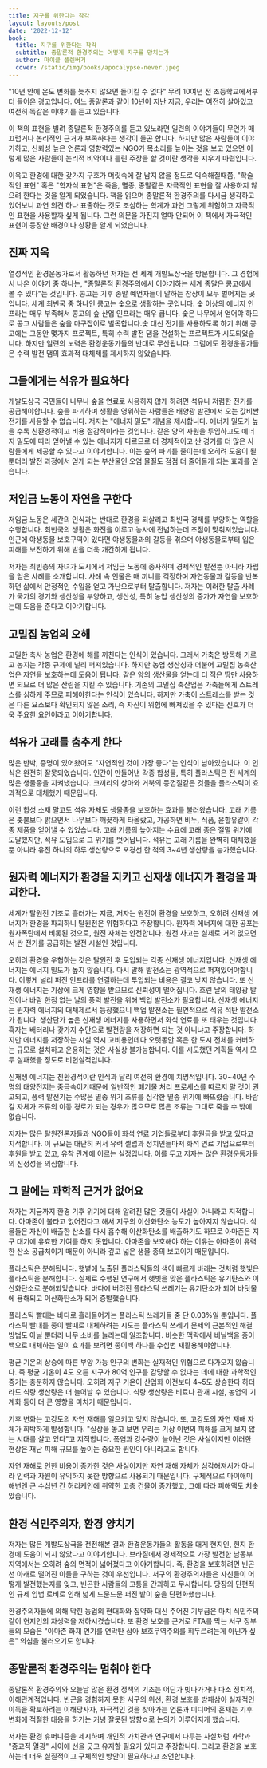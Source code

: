 ```yaml
---
title: 지구를 위한다는 착각
layout: layouts/post
date: '2022-12-12'
book:
  title: 지구를 위한다는 착각
  subtitle: 종말론적 환경주의는 어떻게 지구를 망치는가
  author: 마이클 셸렌버거
  cover: /static/img/books/apocalypse-never.jpeg
---
```


"10년 안에 온도 변화를 늦추지 않으면 돌이킬 수 없다" 무려 10여년 전 초등학교에서부터 들어온 경고입니다. 여느 종말론과 같이 10년이 지난 지금, 우리는 여전히 살아있고 여전히 똑같은 이야기를 듣고 있습니다.  

이 책의 표현을 빌려 종말론적 환경주의를 듣고 있노라면 일련의 이야기들이 무언가 매끄럽거나 논리적인 근거가 부족하다는 생각이 들곤 합니다. 하지만 많은 사람들이 이야기하고, 신뢰성 높은 언론과 영향력있는 NGO가 목소리를 높이는 것을 보고 있으면 이렇게 많은 사람들이 논리적 비약이나 틀린 주장을 할 것이란 생각을 지우기 마련입니다.  

이윽고 환경에 대한 갖가지 구호가 머릿속에 잘 남지 않을 정도로 익숙해질때쯤, "학술적인 표현" 혹은 "학자식 표현"은 죽음, 멸종, 종말같은 자극적인 표현을 잘 사용하지 않으려 한다는 것을 알게 되었습니다. 책을 읽으며 종말론적 환경주의를 다시금 생각하고 있어보니 과연 의견 하나 표출하는 것도 조심하는 학계가 과연 그렇게 위험하고 자극적인 표현을 사용할까 싶게 됩니다. 그런 의문을 가진지 얼마 안되어 이 책에서 자극적인 표현이 등장한 배경이나 상황을 알게 되었습니다.

## 진짜 지옥
열성적인 환경운동가로서 활동하던 저자는 전 세계 개발도상국을 방문합니다. 그 경험에서 나온 이야기 중 하나는, "종말론적 환경주의에서 이야기하는 세계 종말은 콩고에서 볼 수 있다"는 것입니다. 콩고는 기후 종말 예언자들이 말하는 참상이 모두 벌어지는 곳입니다. 세계 최빈국 중 하나인 콩고는 숯으로 생활하는 곳입니다. 숯 이상의 에너지 인프라는 매우 부족해서 콩고의 숲 산업 인프라는 매우 큽니다. 숯은 나무에서 얻어야 하므로 콩고 사람들은 숲을 마구잡이로 벌목합니다.숯 대신 전기를 사용하도록 하기 위해 콩고에는 그동안 몇가지 프로젝트, 특히 수력 발전 댐을 건설하는 프로젝트가 시도되었습니다. 하지만 일련의 노력은 환경운동가들의 반대로 무산됩니다. 그럼에도 환경운동가들은 수력 발전 댐의 효과적 대체제를 제시하지 않았습니다.

## 그들에게는 석유가 필요하다
개발도상국 국민들이 나무나 숲을 연료로 사용하지 않게 하려면 석유나 저렴한 전기를 공급해야합니다. 숲을 파괴하며 생활을 영위하는 사람들은 태양광 발전에서 오는 값비싼 전기를 사용할 수 없습니다. 저자는 "에너지 밀도" 개념을 제시합니다. 에너지 밀도가 높을 수록 친환경적이고 비용 절감적이라는 것입니다. 같은 양의 자원을 투입하고도 에너지 밀도에 따라 얻어낼 수 있는 에너지가 다르므로 더 경제적이고 싼 경기를 더 많은 사람들에게 제공할 수 있다고 이야기합니다. 이는 숲의 파괴를 줄이는데 오히려 도움이 될 뿐더러 발전 과정에서 얻게 되는 부산물인 오염 물질도 점점 더 줄어들게 되는 효과를 얻습니다.  

## 저임금 노동이 자연을 구한다
저임금 노동은 세간의 인식과는 반대로 환경을 되살리고 최빈국 경제를 부양하는 역할을 수행합니다. 최빈국의 생활은 화전을 이루고 농사에 전념하는데 초점이 맞춰져있습니다. 인근에 야생동물 보호구역이 있다면 야생동물과의 갈등을 겪으며 야생동물로부터 입은 피해를 보전하기 위해 밭을 더욱 개간하게 됩니다.  

저자는 최빈층의 자녀가 도시에서 저임금 노동에 종사하며 경제적인 발전뿐 아니라 자립을 얻은 사례를 소개합니다. 사례 속 인물은 매 끼니를 걱정하며 자연동물과 갈등을 반복하던 삶에서 안정적인 수입을 얻고 가난으로부터 탈출합니다. 저자는 이러한 탈출 사례가 국가의 경기와 생산성을 부양하고, 생산성, 특히 농업 생산성의 증가가 자연을 보호하는데 도움을 준다고 이야기합니다.  

## 고밀집 농업의 오해
고밀한 축사 농업은 환경에 해를 끼친다는 인식이 있습니다. 그래서 가축은 방목해 기르고 농지는 각종 규제에 널리 퍼져있습니다. 하지만 농업 생산성과 더불어 고밀집 농축산업은 자연을 보호하는데 도움이 됩니다. 같은 양의 생산물을 얻는데 더 적은 땅만 사용하면 되므로 더 많은 산림을 지킬 수 있습니다. 기존의 고밀집 축산업은 가축들에게 스트레스를 심하게 주므로 피해야한다는 인식이 있습니다. 하지만 가축이 스트레스를 받는 것은 다른 요소보다 확인되지 않은 소리, 즉 자신이 위험에 빠져있을 수 있다는 신호가 더욱 주요한 요인이라고 이야기합니다.  

## 석유가 고래를 춤추게 한다
많은 반박, 증명이 있어왔어도 "자연적인 것이 가장 좋다"는 인식이 남아있습니다. 이 인식은 완전히 잘못되었습니다. 인간이 만들어낸 각종 합성물, 특히 플라스틱은 전 세계의 많은 생물종을 지켜냈습니다. 코끼리의 상아와 거북의 등껍질같은 것들을 플라스틱이 효과적으로 대체했기 때문입니다.  

이런 합성 소재 말고도 석유 자체도 생물종을 보호하는 효과를 불러왔습니다. 고래 기름은 촛불보다 밝으면서 나무보다 깨끗하게 타올랐고, 가공하면 비누, 식품, 윤할유같이 각종 제품을 얻어낼 수 있었습니다. 고래 기름의 높아지는 수요에 고래 종은 절멸 위기에 도달했지만, 석유 도입으로 그 위기를 벗어납니다. 석유는 고래 기름을 완벽히 대체했을 뿐 아니라 유전 하나의 하루 생산량으로 포경선 한 척의 3~4년 생산량을 능가했습니다.  

## 원자력 에너지가 환경을 지키고 신재생 에너지가 환경을 파괴한다.
세계가 탈원전 기조로 흘러가는 지금, 저자는 원전이 환경을 보호하고, 오히려 신재생 에너지가 환경을 파괴하니 탈원전은 위험하다고 주장합니다. 원자력 에너지에 대한 공포는 원자폭탄에서 비롯된 것으로, 원전 자체는 안전합니다. 원전 사고는 실제로 거의 없으면서 싼 전기를 공급하는 발전 시설인 것입니다.  

오히려 환경을 우협하는 것은 탈원전 후 도입되는 각종 신재생 에너지입니다. 신재생 에너지는 에너지 밀도가 높지 않습니다. 다시 말해 발전소는 광역적으로 퍼져있어야합니다. 이렇게 널리 퍼진 인프라를 연결하는데 투입되는 비용은 결코 낮지 않습니다. 또 신재생 에너지는 기상에 크게 영향을 받으므로 신뢰성이 떨어집니다. 흐린 날의 태양광 발전이나 바람 한점 없는 날의 풍력 발전을 위해 백업 발전소가 필요합니다. 신재생 에너지는 원자력 에너지의 대체제로서 등장했으니 백업 발전소는 필연적으로 석유 석탄 발전소가 됩니다. 생산단가 높은 신재생 에너지를 사용하면서 화석 연료를 또 태우는 것입니다. 혹자는 배터리나 갖가지 수단으로 발전량을 저장하면 되는 것 아니냐고 주장합니다. 하지만 에너지를 저장하는 시설 역시 고비용인데다 오랫동안 혹은 한 도시 전체를 커버하는 규모로 설치하고 운용하는 것은 사실상 불가능합니다. 이를 시도했던 계획들 역시 모두 실패했을 정도로 비현실적입니다.  

신재생 에너지는 친환경적이란 인식과 달리 여전히 환경에 치명적입니다. 30~40년 수명의 태양전지는 중금속이기때문에 일반적인 폐기물 처리 프로세스를 따르지 말 것이 권고되고, 풍력 발전기는 수많은 멸종 위기 조류를 심각한 멸종 위기에 빠뜨렸습니다. 바람길 자체가 조류의 이동 경로가 되는 경우가 많으므로 많은 조류는 그대로 죽을 수 밖에 없습니다.  

저자는 많은 탈원전론자들과 NGO들이 화석 연료 기업들로부터 후원금을 받고 있다고 지적합니다. 이 규모는 대단히 커서 유력 셀럽과 정치인들마저 화석 연료 기업으로부터 후원을 받고 있고, 유착 관계에 이르는 실정입니다. 이를 두고 저자는 많은 환경운동가들의 진정성을 의심합니다.  

## 그 말에는 과학적 근거가 없어요
저자는 지금까지 환경 기후 위기에 대해 알려진 많은 것들이 사실이 아니라고 지적합니다. 아마존이 불타고 없어진다고 해서 지구의 이산화탄소 농도가 높아지지 않습니다. 식물들은 자신이 배출한 산소를 다시 흡수해 이산화탄소를 배출하기도 하므로 아마존은 지구 대기에 유효한 기여를 하지 못합니다. 아마존을 보호해야 하는 이유는 아마존이 유력한 산소 공급처이기 때문이 아니라 깊고 넓은 생물 종의 보고이기 때문입니다.  

플라스틱은 분해됩니다. 햇볕에 노출된 플라스틱들의 색이 빠르게 바래는 것처럼 햇빛은 플라스틱을 분해합니다. 실제로 수행된 연구에서 햇빛을 맞은 플라스틱은 유기탄소와 이산화탄소로 분해되었습니다. 바다에 버려진 플라스틱 쓰레기는 유기탄소가 되어 바닷물에 용해되고 이산화탄소가 되어 증발했습니다.  

플라스틱 빨대는 바다로 흘러들어가는 플라스틱 쓰레기들 중 단 0.03%일 뿐입니다. 플라스틱 빨대를 종이 빨때로 대체하려는 시도는 플라스틱 쓰레기 문제의 근본적인 해결 방법도 아닐 뿐더러 나무 소비를 늘리는데 일조합니다. 비슷한 맥락에서 비닐백을 종이백으로 대체하는 일이 효과를 보려면 종이백 하나를 수십번 재활용해야합니다.  

평균 기온의 상승에 따른 부양 가능 인구의 변화는 실재적인 위협으로 다가오지 않습니다. 즉 평균 기온이 4도 오른 지구가 80억 인구를 감당할 수 없다는 데에 대한 과학적인 증거는 충분하지 않습니다. 오히려 지구 기온이 산업화 이전보다 4~5도 상승한다 하더라도 식량 생산량은 더 늘어날 수 있습니다. 식량 생산량은 비료나 관개 시설, 농업의 기계화 등이 더 큰 영향을 미치기 때문입니다.  

기후 변화는 고강도의 자연 재해를 일으키고 있지 않습니다. 또, 고강도의 자연 재해 자체가 희박하게 발생합니다. "실상을 놓고 보면 우리는 기상 이변의 피해를 크게 보지 않는 시대를 살고 있다"고 지적합니다. 폭염과 강수량이 늘어난 것은 사실이지만 이러한 현상은 재난 피해 규모를 높이는 중요한 원인이 아니라고도 합니다.  

자연 재해로 인한 비용이 증가한 것은 사실이지만 자연 재해 자체가 심각해져서가 아니라 인력과 자원이 유익하지 못한 방향으로 사용되기 때문입니다. 구체적으로 마이애미 해변엔 근 수십년 간 허리케인에 취약한 고층 건물이 증가했고, 그에 따라 피해액도 치솟았습니다.  

## 환경 식민주의자, 환경 양치기
저자는 많은 개발도상국을 전전해본 결과 환경운동가들의 활동을 대게 현지인, 현지 환경에 도움이 되지 않았다고 이야기합니다. 브라질에서 경제적으로 가장 발전한 남동부 지역에서는 오히려 숲의 면적이 넓어졌다고 이야기합니다. 즉, 환경을 보호하려면 빈곤선 아래로 떨어진 이들을 구하는 것이 우선입니다. 서구의 환경주의자들은 자신들이 어떻게 발전했는지를 잊고, 빈곤한 사람들의 고통을 간과하고 무시합니다. 당장의 단편적인 규제 입법 로비로 인해 넓게 드문드문 퍼진 밭이 숲을 단편화했습니다.  

환경주의자들에 의해 막힌 농업의 현대화와 집약화 대신 주어진 기부금은 마치 식민주의같이 현지인의 자생력을 저하시켰습니다. 또 환경 보호를 근거로 FTA를 막는 서구 정부들의 모습은 "아마존 화재 연기를 연막탄 삼아 보호무역주의를 휘두르려는게 아닌가 싶은" 의심을 불러오기도 합니다.  

## 종말론적 환경주의는 멈춰야 한다
종말론적 환경주의와 오늘날 많은 환경 정책의 기조는 어딘가 빗나가거나 다소 정치적, 이해관계적입니다. 빈곤을 경험하지 못한 서구의 위선, 환경 보호를 방패삼아 실재적인 이득을 확보하려는 이해당사자, 자극적인 것을 찾아가는 언론과 미디어의 혼재는 기후 변화에 적절한 대응을 하기는 커녕 잘못된 방향ㅇ로 논의가 이루어지게 했습니다.  

저자는 환경 휴머니즘을 제시하며 개인적 가치관과 연구에서 다루는 사실처럼 과학과 "종교적 열광" 사이에 선을 긋고 유지할 필요가 있다고 주장합니다. 그리고 환경을 보호하는데 더욱 실질적이고 구체적인 방안이 필요하다고 조언합니다.  
